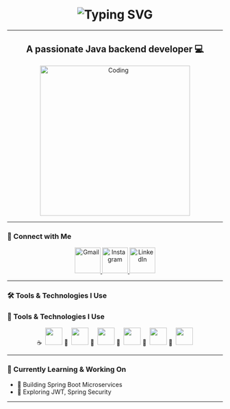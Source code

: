 <!-- 🧠 Typing Animated Welcome with Indian Touch -->
<h1 align="center">
  <img src="https://readme-typing-svg.demolab.com?font=Fira+Code&weight=600&size=30&duration=3000&pause=1000&center=true&vCenter=true&width=700&height=70&lines=Namaste+%F0%9F%99%8F%2C+I'm+Nishant!;A+Java+Backend+Developer+from+India;Welcome+to+my+GitHub+Profile" alt="Typing SVG" />
</h1>

---

<h2 align="center"> A passionate Java backend developer 💻 </h2>

<p align="center">
  <img src="https://cdn.dribbble.com/users/1162077/screenshots/3848914/media/7ed7d5ca074b48b328150e5a231e8b1f.gif" alt="Coding" width="350"/>
</p>



---

### 💫 Connect with Me

<p align="center">
  <a href="mailto:mattenishant@gmail.com">
    <img src="https://img.icons8.com/clouds/100/000000/gmail-new.png" alt="Gmail" width="60"/>
  </a>
  <a href="https://www.instagram.com/zeconiniar?igsh=MTRicjlldmp1YXhnMQ==">
    <img src="https://img.icons8.com/clouds/100/000000/instagram-new.png" alt="Instagram" width="60"/>
  </a>
  <a href="https://www.linkedin.com/in/YOUR-LINKEDIN-USERNAME/">
    <img src="https://img.icons8.com/clouds/100/000000/linkedin.png" alt="LinkedIn" width="60"/>
  </a>
</p>

---

### 🛠️ Tools & Technologies I Use

### 🚀 Tools & Technologies I Use  
<p align="center">
  ☕&nbsp;&nbsp;<img src="https://cdn.jsdelivr.net/gh/devicons/devicon/icons/java/java-original.svg" width="40"/>
  🌱&nbsp;&nbsp;<img src="https://cdn.jsdelivr.net/gh/devicons/devicon/icons/spring/spring-original.svg" width="40"/>
  🐬&nbsp;&nbsp;<img src="https://cdn.jsdelivr.net/gh/devicons/devicon/icons/mysql/mysql-original.svg" width="40"/>
  🔧&nbsp;&nbsp;<img src="https://cdn.jsdelivr.net/gh/devicons/devicon/icons/git/git-original.svg" width="40"/>
  🐙&nbsp;&nbsp;<img src="https://cdn.jsdelivr.net/gh/devicons/devicon/icons/github/github-original-white.svg" width="40"/>
  📮&nbsp;&nbsp;<img src="https://cdn.jsdelivr.net/gh/devicons/devicon/icons/postman/postman-original.svg" width="40"/>
</p>




---

### 🚀 Currently Learning & Working On
- 🔭 Building Spring Boot Microservices
- 🔐 Exploring JWT, Spring Security

  

---

